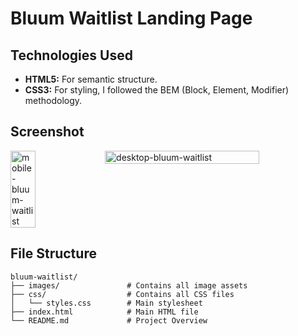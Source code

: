 # Bluum Waitlist Landing Page

## Technologies Used

- **HTML5:** For semantic structure.
- **CSS3:** For styling, I followed the BEM (Block, Element, Modifier) methodology.

## Screenshot
<div style="display: flex; gap: 10px;">
   <img src="https://github.com/user-attachments/assets/30b1c1f9-f6df-4913-a3fc-a959d0d2e225" alt="mobile-bluum-waitlist" style="width: 28%;">
   <img src="https://github.com/user-attachments/assets/3c24598f-ec3e-4beb-9eaa-7c143f38cdbf" alt="desktop-bluum-waitlist" style="width: 70%;">
</div>

## File Structure

```
bluum-waitlist/
├── images/               # Contains all image assets
├── css/                  # Contains all CSS files
│   └── styles.css        # Main stylesheet
├── index.html            # Main HTML file
└── README.md             # Project Overview
```
